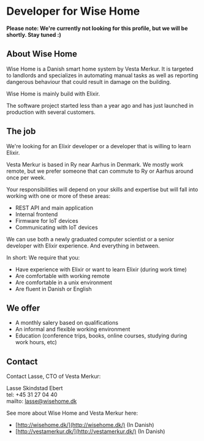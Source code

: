# Developer for Wise Home

**Please note: We're currently not looking for this profile, but we will be shortly. Stay tuned :)**

## About Wise Home

Wise Home is a Danish smart home system by Vesta Merkur.
It is targeted to landlords and specializes in automating manual tasks as well as reporting dangerous behaviour that
could result in damage on the building.

Wise Home is mainly build with Elixir.

The software project started less than a year ago and has just launched in production with several customers.

## The job

We're looking for an Elixir developer or a developer that is willing to learn Elixir.

Vesta Merkur is based in Ry near Aarhus in Denmark. We mostly work remote, but we prefer someone that can commute to
Ry or Aarhus around once per week.

Your responsibilities will depend on your skills and expertise but will fall into working with one or more of these
areas:

* REST API and main application
* Internal frontend
* Firmware for IoT devices
* Communicating with IoT devices

We can use both a newly graduated computer scientist or a senior developer with Elixir experience. And everything in
between.

In short: We require that you:

* Have experience with Elixir or want to learn Elixir (during work time)
* Are comfortable with working remote
* Are comfortable in a unix environment
* Are fluent in Danish or English

## We offer

* A monthly salery based on qualifications
* An informal and flexible working environment
* Education (conference trips, books, online courses, studying during work hours, etc)

## Contact

Contact Lasse, CTO of Vesta Merkur:

Lasse Skindstad Ebert  
tel: +45 31 27 04 40  
mailto: lasse@wisehome.dk

See more about Wise Home and Vesta Merkur here:

* [http://wisehome.dk/](http://wisehome.dk/) (In Danish)
* [http://vestamerkur.dk/](http://vestamerkur.dk/) (In Danish)
